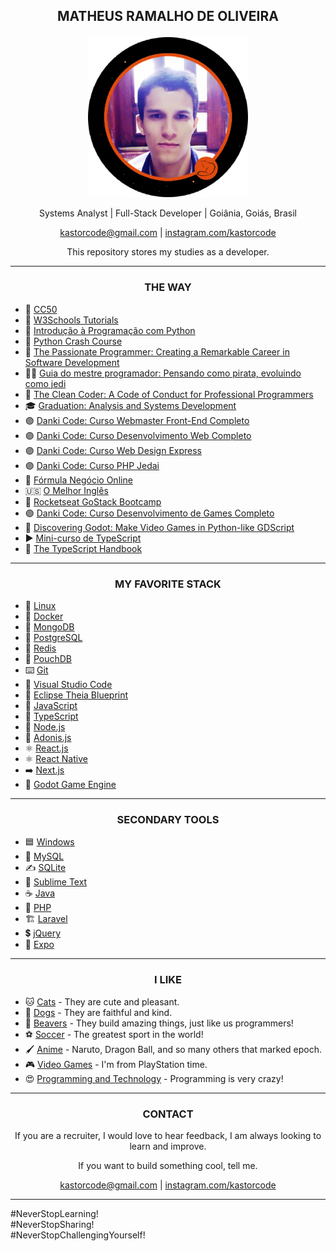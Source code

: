 ## <p align="center">MATHEUS RAMALHO DE OLIVEIRA</p>

<p align="center">
  <img src="https://raw.githubusercontent.com/kastorcode/kastorcode-matheus-avatars/master/orange-beaver.png" width="256" />
</p>

<p align="center">Systems Analyst | Full-Stack Developer | Goiânia, Goiás, Brasil</p>

<p align="center"><a href="mailto:kastorcode@gmail.com">kastorcode@gmail.com</a> | <a href="https://www.instagram.com/kastorcode">instagram.com/kastorcode</a></p>

<p align="center">This repository stores my studies as a developer.</p>

---

### <p align="center">THE WAY</p>

- 📝 [CC50](https://cc50.com.br)
- 📗 [W3Schools Tutorials](https://www.w3schools.com)
- 🐍 [Introdução à Programação com Python](https://python.nilo.pro.br)
- 🐍 [Python Crash Course](https://ehmatthes.github.io/pcc)
- 📕 [The Passionate Programmer: Creating a Remarkable Career in Software Development](https://www.amazon.com.br/Passionate-Programmer-Remarkable-Development-Pragmatic-ebook/dp/B00AYQNR5U)
- 🏴‍☠️ [Guia do mestre programador: Pensando como pirata, evoluindo como jedi](https://www.amazon.com.br/Guia-mestre-programador-Pensando-evoluindo-ebook/dp/B019NG6PH8)
- 📓 [The Clean Coder: A Code of Conduct for Professional Programmers](https://www.amazon.com/Clean-Coder-Conduct-Professional-Programmers/dp/0137081073)
- 🎓 [Graduation: Analysis and Systems Development](https://www.cruzeirodosulvirtual.com.br/graduacao/analise-e-desenvolvimento-de-sistemas)
- 🟣 [Danki Code: Curso Webmaster Front-End Completo](https://cursos.dankicode.com/curso-front-end-completo)
- 🟣 [Danki Code: Curso Desenvolvimento Web Completo](https://cursos.dankicode.com/curso-desenvolvimento-web-completo)
- 🟣 [Danki Code: Curso Web Design Express](https://cursos.dankicode.com/curso-web-design-express)
- 🟣 [Danki Code: Curso PHP Jedai](https://cursos.dankicode.com/php-jedai)
- 📣 [Fórmula Negócio Online](https://formulanegocioonline.com/montar-um-negocio-online)
- 🇺🇸 [O Melhor Inglês](https://omelhoringles.com)
- 🚀 [Rocketseat GoStack Bootcamp](https://rocketseat.com.br)
- 🟣 [Danki Code: Curso Desenvolvimento de Games Completo](https://cursos.dankicode.com/curso-dev-games)
- 🤖 [Discovering Godot: Make Video Games in Python-like GDScript](https://www.udemy.com/course/discovering-godot)
- ▶️ [Mini-curso de TypeScript](https://www.youtube.com/playlist?list=PLlAbYrWSYTiPanrzauGa7vMuve7_vnXG_)
- 📘 [The TypeScript Handbook](https://www.typescriptlang.org/docs/handbook/intro.html)

---

### <p align="center">MY FAVORITE STACK</p>

- 🐧 [Linux](https://www.linux.org)
- 🐋 [Docker](https://www.docker.com)
- 🍃 [MongoDB](https://www.mongodb.com)
- 🐘 [PostgreSQL](https://www.postgresql.org)
- 🔺 [Redis](https://redis.io)
- 🐨 [PouchDB](https://pouchdb.com)
- ⌨️ [Git](https://git-scm.com)
- 🔷 [Visual Studio Code](https://code.visualstudio.com)
- 🔵 [Eclipse Theia Blueprint](https://theia-ide.org)
- 💛 [JavaScript](https://www.javascript.com)
- 💙 [TypeScript](https://www.typescriptlang.org)
- 💚 [Node.js](https://nodejs.org)
- 💜 [Adonis.js](https://adonisjs.com)
- ⚛️ [React.js](https://reactjs.org)
- ⚛️ [React Native](https://reactnative.dev)
- ➡️ [Next.js](https://nextjs.org)
- 🤖 [Godot Game Engine](https://godotengine.org)

---

### <p align="center">SECONDARY TOOLS</p>

- 🟦 [Windows](https://www.microsoft.com/en-us/windows/default.aspx)
- 🐬 [MySQL](https://www.mysql.com)
- ✍️ [SQLite](https://www.sqlite.org)
- 🔶 [Sublime Text](https://www.sublimetext.com)
- ☕ [Java](https://docs.oracle.com/en/java)
- 🐘 [PHP](https://www.php.net)
- 🏗️ [Laravel](https://laravel.com)
- 💲 [jQuery](https://jquery.com)
- 🔼 [Expo](https://expo.dev)

---

### <p align="center">I LIKE</p>

- 🐱 [Cats](https://www.google.com/search?q=cat) - They are cute and pleasant.
- 🐶 [Dogs](https://www.google.com/search?q=dog) - They are faithful and kind.
- 🦦 [Beavers](https://www.google.com/search?q=beaver) - They build amazing things, just like us programmers!
- ⚽ [Soccer](https://www.google.com/search?q=soccer) - The greatest sport in the world!
- 🖌️ [Anime](https://www.google.com/search?q=anime) - Naruto, Dragon Ball, and so many others that marked epoch.
- 🎮 [Video Games](https://www.google.com/search?q=video%20game) - I'm from PlayStation time.
- 😍 [Programming and Technology](https://www.google.com/search?q=programmer) - Programming is very crazy!

---

### <p align="center">CONTACT</p>

<p align="center">If you are a recruiter, I would love to hear feedback, I am always looking to learn and improve.</p>

<p align="center">If you want to build something cool, tell me.</p>

<p align="center"><a href="mailto:kastorcode@gmail.com">kastorcode@gmail.com</a> | <a href="https://www.instagram.com/kastorcode">instagram.com/kastorcode</a></p>

---

#NeverStopLearning!  
#NeverStopSharing!  
#NeverStopChallengingYourself!
